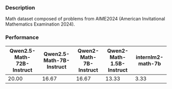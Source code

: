 ### Description

Math dataset composed of problems from AIME2024 (American Invitational Mathematics Examination 2024). 

### Performance

| Qwen2.5-Math-72B-Instruct | Qwen2.5-Math-7B-Instruct | Qwen2-Math-7B-Instruct | Qwen2-Math-1.5B-Instruct | internlm2-math-7b |
| ----------- | ----------- | ----------- | ----------- | ----------- |
| 20.00 | 16.67 | 16.67 | 13.33 | 3.33 |
